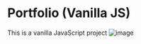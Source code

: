 # Portfolio (Vanilla JS)

This is a vanilla JavaScript project
![image](https://user-images.githubusercontent.com/87848253/179682353-c5ecf848-d9f4-44f3-9fe8-601e39228ce8.png)

